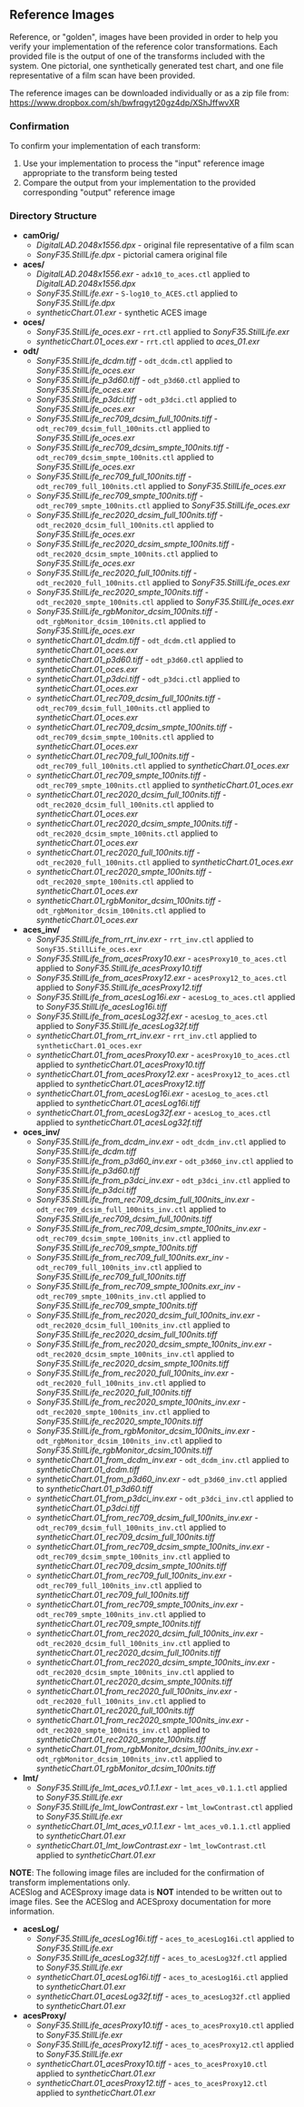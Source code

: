 ## Reference Images ##

Reference, or "golden", images have been provided in order to help you verify your implementation of the reference color transformations. Each provided file is the output of one of the transforms included with the system. One pictorial, one synthetically generated test chart, and one file representative of a film scan have been provided.

The reference images can be downloaded individually or as a zip file from: 
<https://www.dropbox.com/sh/bwfrqgyt20gz4dp/XShJffwvXR>


### Confirmation ###
To confirm your implementation of each transform:

  1. Use your implementation to process the "input" reference image appropriate to the transform being tested
  2. Compare the output from your implementation to the provided corresponding "output" reference image

### Directory Structure ###
  * **camOrig/**
    * *DigitalLAD.2048x1556.dpx* - original file representative of a film scan
    * *SonyF35.StillLife.dpx* - pictorial camera original file
  * **aces/**
    * *DigitalLAD.2048x1556.exr* - `adx10_to_aces.ctl` applied to *DigitalLAD.2048x1556.dpx*
    * *SonyF35.StillLife.exr* - `S-log10_to_ACES.ctl` applied to *SonyF35.StillLife.dpx*
    * *syntheticChart.01.exr* - synthetic ACES image
  * **oces/**
    * *SonyF35.StillLife_oces.exr* - `rrt.ctl` applied to *SonyF35.StillLife.exr*
    * *syntheticChart.01_oces.exr* - `rrt.ctl` applied to *aces_01.exr*
  * **odt/**
    * *SonyF35.StillLife_dcdm.tiff* - `odt_dcdm.ctl` applied to *SonyF35.StillLife_oces.exr*
    * *SonyF35.StillLife_p3d60.tiff* - `odt_p3d60.ctl` applied to *SonyF35.StillLife_oces.exr*
    * *SonyF35.StillLife_p3dci.tiff* - `odt_p3dci.ctl` applied to *SonyF35.StillLife_oces.exr*
    * *SonyF35.StillLife_rec709_dcsim_full_100nits.tiff* - `odt_rec709_dcsim_full_100nits.ctl` applied to *SonyF35.StillLife_oces.exr*
    * *SonyF35.StillLife_rec709_dcsim_smpte_100nits.tiff* - `odt_rec709_dcsim_smpte_100nits.ctl` applied to *SonyF35.StillLife_oces.exr*
    * *SonyF35.StillLife_rec709_full_100nits.tiff* - `odt_rec709_full_100nits.ctl` applied to *SonyF35.StillLife_oces.exr*
    * *SonyF35.StillLife_rec709_smpte_100nits.tiff* - `odt_rec709_smpte_100nits.ctl` applied to *SonyF35.StillLife_oces.exr*
    * *SonyF35.StillLife_rec2020_dcsim_full_100nits.tiff* - `odt_rec2020_dcsim_full_100nits.ctl` applied to *SonyF35.StillLife_oces.exr*
    * *SonyF35.StillLife_rec2020_dcsim_smpte_100nits.tiff* - `odt_rec2020_dcsim_smpte_100nits.ctl` applied to *SonyF35.StillLife_oces.exr*
    * *SonyF35.StillLife_rec2020_full_100nits.tiff* - `odt_rec2020_full_100nits.ctl` applied to *SonyF35.StillLife_oces.exr*
    * *SonyF35.StillLife_rec2020_smpte_100nits.tiff* - `odt_rec2020_smpte_100nits.ctl` applied to *SonyF35.StillLife_oces.exr*
    * *SonyF35.StillLife_rgbMonitor_dcsim_100nits.tiff* - `odt_rgbMonitor_dcsim_100nits.ctl` applied to *SonyF35.StillLife_oces.exr*
    * *syntheticChart.01_dcdm.tiff* - `odt_dcdm.ctl` applied to *syntheticChart.01_oces.exr*
    * *syntheticChart.01_p3d60.tiff* - `odt_p3d60.ctl` applied to *syntheticChart.01_oces.exr*
    * *syntheticChart.01_p3dci.tiff* - `odt_p3dci.ctl` applied to *syntheticChart.01_oces.exr*
    * *syntheticChart.01_rec709_dcsim_full_100nits.tiff* - `odt_rec709_dcsim_full_100nits.ctl` applied to *syntheticChart.01_oces.exr*
    * *syntheticChart.01_rec709_dcsim_smpte_100nits.tiff* - `odt_rec709_dcsim_smpte_100nits.ctl` applied to *syntheticChart.01_oces.exr*
    * *syntheticChart.01_rec709_full_100nits.tiff* - `odt_rec709_full_100nits.ctl` applied to *syntheticChart.01_oces.exr*
    * *syntheticChart.01_rec709_smpte_100nits.tiff* - `odt_rec709_smpte_100nits.ctl` applied to *syntheticChart.01_oces.exr*
    * *syntheticChart.01_rec2020_dcsim_full_100nits.tiff* - `odt_rec2020_dcsim_full_100nits.ctl` applied to *syntheticChart.01_oces.exr*
    * *syntheticChart.01_rec2020_dcsim_smpte_100nits.tiff* - `odt_rec2020_dcsim_smpte_100nits.ctl` applied to *syntheticChart.01_oces.exr*
    * *syntheticChart.01_rec2020_full_100nits.tiff* - `odt_rec2020_full_100nits.ctl` applied to *syntheticChart.01_oces.exr*
    * *syntheticChart.01_rec2020_smpte_100nits.tiff* - `odt_rec2020_smpte_100nits.ctl` applied to *syntheticChart.01_oces.exr*
    * *syntheticChart.01_rgbMonitor_dcsim_100nits.tiff* - `odt_rgbMonitor_dcsim_100nits.ctl` applied to *syntheticChart.01_oces.exr*
  * **aces_inv/**
    * *SonyF35.StillLife_from_rrt_inv.exr* - `rrt_inv.ctl` applied to `SonyF35.StillLife_oces.exr`
    * *SonyF35.StillLife_from_acesProxy10.exr* - `acesProxy10_to_aces.ctl` applied to *SonyF35.StillLife_acesProxy10.tiff*
    * *SonyF35.StillLife_from_acesProxy12.exr* - `acesProxy12_to_aces.ctl` applied to *SonyF35.StillLife_acesProxy12.tiff*
    * *SonyF35.StillLife_from_acesLog16i.exr* - `acesLog_to_aces.ctl` applied to *SonyF35.StillLife_acesLog16i.tiff*
    * *SonyF35.StillLife_from_acesLog32f.exr* - `acesLog_to_aces.ctl` applied to *SonyF35.StillLife_acesLog32f.tiff*
    * *syntheticChart.01_from_rrt_inv.exr* - `rrt_inv.ctl` applied to `syntheticChart.01_oces.exr`
    * *syntheticChart.01_from_acesProxy10.exr* - `acesProxy10_to_aces.ctl` applied to *syntheticChart.01_acesProxy10.tiff*
    * *syntheticChart.01_from_acesProxy12.exr* - `acesProxy12_to_aces.ctl` applied to *syntheticChart.01_acesProxy12.tiff*
    * *syntheticChart.01_from_acesLog16i.exr* - `acesLog_to_aces.ctl` applied to *syntheticChart.01_acesLog16i.tiff*
    * *syntheticChart.01_from_acesLog32f.exr* - `acesLog_to_aces.ctl` applied to *syntheticChart.01_acesLog32f.tiff*
  * **oces_inv/**
    * *SonyF35.StillLife_from_dcdm_inv.exr* - `odt_dcdm_inv.ctl` applied to *SonyF35.StillLife_dcdm.tiff*
    * *SonyF35.StillLife_from_p3d60_inv.exr* - `odt_p3d60_inv.ctl` applied to *SonyF35.StillLife_p3d60.tiff*
    * *SonyF35.StillLife_from_p3dci_inv.exr* - `odt_p3dci_inv.ctl` applied to *SonyF35.StillLife_p3dci.tiff*
    * *SonyF35.StillLife_from_rec709_dcsim_full_100nits_inv.exr* - `odt_rec709_dcsim_full_100nits_inv.ctl` applied to *SonyF35.StillLife_rec709_dcsim_full_100nits.tiff*
    * *SonyF35.StillLife_from_rec709_dcsim_smpte_100nits_inv.exr* - `odt_rec709_dcsim_smpte_100nits_inv.ctl` applied to *SonyF35.StillLife_rec709_smpte_100nits.tiff*
    * *SonyF35.StillLife_from_rec709_full_100nits.exr_inv* - `odt_rec709_full_100nits_inv.ctl` applied to *SonyF35.StillLife_rec709_full_100nits.tiff*
    * *SonyF35.StillLife_from_rec709_smpte_100nits.exr_inv* - `odt_rec709_smpte_100nits_inv.ctl` applied to *SonyF35.StillLife_rec709_smpte_100nits.tiff*
    * *SonyF35.StillLife_from_rec2020_dcsim_full_100nits_inv.exr* - `odt_rec2020_dcsim_full_100nits_inv.ctl` applied to *SonyF35.StillLife_rec2020_dcsim_full_100nits.tiff*
    * *SonyF35.StillLife_from_rec2020_dcsim_smpte_100nits_inv.exr* - `odt_rec2020_dcsim_smpte_100nits_inv.ctl` applied to *SonyF35.StillLife_rec2020_dcsim_smpte_100nits.tiff*
    * *SonyF35.StillLife_from_rec2020_full_100nits_inv.exr* - `odt_rec2020_full_100nits_inv.ctl` applied to *SonyF35.StillLife_rec2020_full_100nits.tiff*
    * *SonyF35.StillLife_from_rec2020_smpte_100nits_inv.exr* - `odt_rec2020_smpte_100nits_inv.ctl` applied to *SonyF35.StillLife_rec2020_smpte_100nits.tiff*
    * *SonyF35.StillLife_from_rgbMonitor_dcsim_100nits_inv.exr* - `odt_rgbMonitor_dcsim_100nits_inv.ctl` applied to *SonyF35.StillLife_rgbMonitor_dcsim_100nits.tiff*   
    * *syntheticChart.01_from_dcdm_inv.exr* - `odt_dcdm_inv.ctl` applied to *syntheticChart.01_dcdm.tiff*
    * *syntheticChart.01_from_p3d60_inv.exr* - `odt_p3d60_inv.ctl` applied to *syntheticChart.01_p3d60.tiff*
    * *syntheticChart.01_from_p3dci_inv.exr* - `odt_p3dci_inv.ctl` applied to *syntheticChart.01_p3dci.tiff*
    * *syntheticChart.01_from_rec709_dcsim_full_100nits_inv.exr* - `odt_rec709_dcsim_full_100nits_inv.ctl` applied to *syntheticChart.01_rec709_dcsim_full_100nits.tiff*
    * *syntheticChart.01_from_rec709_dcsim_smpte_100nits_inv.exr* - `odt_rec709_dcsim_smpte_100nits_inv.ctl` applied to *syntheticChart.01_rec709_dcsim_smpte_100nits.tiff*
    * *syntheticChart.01_from_rec709_full_100nits_inv.exr* - `odt_rec709_full_100nits_inv.ctl` applied to *syntheticChart.01_rec709_full_100nits.tiff*
    * *syntheticChart.01_from_rec709_smpte_100nits_inv.exr* - `odt_rec709_smpte_100nits_inv.ctl` applied to *syntheticChart.01_rec709_smpte_100nits.tiff*
    * *syntheticChart.01_from_rec2020_dcsim_full_100nits_inv.exr* - `odt_rec2020_dcsim_full_100nits_inv.ctl` applied to *syntheticChart.01_rec2020_dcsim_full_100nits.tiff*
    * *syntheticChart.01_from_rec2020_dcsim_smpte_100nits_inv.exr* - `odt_rec2020_dcsim_smpte_100nits_inv.ctl` applied to *syntheticChart.01_rec2020_dcsim_smpte_100nits.tiff*
    * *syntheticChart.01_from_rec2020_full_100nits_inv.exr* - `odt_rec2020_full_100nits_inv.ctl` applied to *syntheticChart.01_rec2020_full_100nits.tiff*
    * *syntheticChart.01_from_rec2020_smpte_100nits_inv.exr* - `odt_rec2020_smpte_100nits_inv.ctl` applied to *syntheticChart.01_rec2020_smpte_100nits.tiff*
    * *syntheticChart.01_from_rgbMonitor_dcsim_100nits_inv.exr* - `odt_rgbMonitor_dcsim_100nits_inv.ctl` applied to *syntheticChart.01_rgbMonitor_dcsim_100nits.tiff*
  * **lmt/**
    * *SonyF35.StillLife_lmt_aces_v0.1.1.exr* - `lmt_aces_v0.1.1.ctl` applied to *SonyF35.StillLife.exr*
    * *SonyF35.StillLife_lmt_lowContrast.exr* - `lmt_lowContrast.ctl` applied to *SonyF35.StillLife.exr*
    * *syntheticChart.01_lmt_aces_v0.1.1.exr* - `lmt_aces_v0.1.1.ctl` applied to *syntheticChart.01.exr*
    * *syntheticChart.01_lmt_lowContrast.exr* - `lmt_lowContrast.ctl` applied to *syntheticChart.01.exr*

**NOTE**: The following image files are included for the confirmation of transform implementations only.  
ACESlog and ACESproxy image data is **NOT** intended to be written out to image files. See the ACESlog and ACESproxy documentation for more information.

  * **acesLog/**
    * *SonyF35.StillLife_acesLog16i.tiff* - `aces_to_acesLog16i.ctl` applied to *SonyF35.StillLife.exr*
    * *SonyF35.StillLife_acesLog32f.tiff* - `aces_to_acesLog32f.ctl` applied to *SonyF35.StillLife.exr*
    * *syntheticChart.01_acesLog16i.tiff* - `aces_to_acesLog16i.ctl` applied to *syntheticChart.01.exr*
    * *syntheticChart.01_acesLog32f.tiff* - `aces_to_acesLog32f.ctl` applied to *syntheticChart.01.exr*
  * **acesProxy/**
    * *SonyF35.StillLife_acesProxy10.tiff* - `aces_to_acesProxy10.ctl` applied to *SonyF35.StillLife.exr*
    * *SonyF35.StillLife_acesProxy12.tiff* - `aces_to_acesProxy12.ctl` applied to *SonyF35.StillLife.exr*
    * *syntheticChart.01_acesProxy10.tiff* - `aces_to_acesProxy10.ctl` applied to *syntheticChart.01.exr*
    * *syntheticChart.01_acesProxy12.tiff* - `aces_to_acesProxy12.ctl` applied to *syntheticChart.01.exr*
